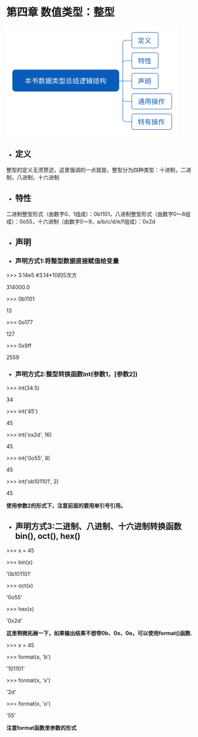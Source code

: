 # 第四章  数值类型：整型

![](/assets/本书数据类型总结逻辑结构.png)

* ## 定义

整型的定义无须赘述，这里强调的一点就是，整型分为四种类型：十进制，二进制，八进制，十六进制

* ## 特性

二进制整型形式（由数字0、1组成）：0b1101，八进制整型形式（由数字0～8组成）：0o55，十六进制（由数字0～9，a/b/c/d/e/f组成）：0x2d

* ## 声明
* ### 声明方式1:将整型数据直接赋值给变量

&gt;&gt;&gt; 3.14e5 \#3.14\*10的5次方

314000.0

&gt;&gt;&gt; 0b1101

13

&gt;&gt;&gt; 0o177

127

&gt;&gt;&gt; 0x9ff

2559

* ### 声明方式2:整型转换函数int\(参数1，\[参数2\]\)

&gt;&gt;&gt; int\(34.5\)

34

&gt;&gt;&gt; int\('45'\)

45

&gt;&gt;&gt; int\('ox2d', 16\)

45

&gt;&gt;&gt; int\('0o55', 8\)

45

&gt;&gt;&gt; int\('ob101101', 2\)

45

**使用参数2的形式下，注意前面的要用单引号引用。**

* ## 声明方式3:二进制、八进制、十六进制转换函数bin\(\), oct\(\), hex\(\)

&gt;&gt;&gt; x = 45

&gt;&gt;&gt; bin\(x\)

'0b101101'

&gt;&gt;&gt; oct\(x\)

'0o55'

&gt;&gt;&gt; hex\(x\)

'0x2d'

**这里稍微拓展一下，如果输出结果不想带0b、0x、0o，可以使用format\(\)函数.**

&gt;&gt;&gt; x = 45

&gt;&gt;&gt; format\(x, 'b'\)

'101101'

&gt;&gt;&gt; format\(x, 'x'\)

'2d'

&gt;&gt;&gt; format\(x, 'o'\)

'55'

**注意format函数里参数的形式**







